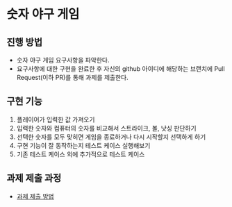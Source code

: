 # 숫자 야구 게임
## 진행 방법
* 숫자 야구 게임 요구사항을 파악한다.
* 요구사항에 대한 구현을 완료한 후 자신의 github 아이디에 해당하는 브랜치에 Pull Request(이하 PR)를 통해 과제를 제출한다.

## 구현 기능
1. 플레이어가 입력한 값 가져오기 
2. 입력한 숫자와 컴퓨터의 숫자를 비교해서 스트라이크, 볼, 낫싱 판단하기
3. 선택한 숫자를 모두 맞히면 게임을 종료하거나 다시 시작할지 선택하게 하기
4. 구현 기능이 잘 동작하는지 테스트 케이스 실행해보기
5. 기존 테스트 케이스 외에 추가적으로 테스트 케이스 

## 과제 제출 과정
* [과제 제출 방법](https://github.com/next-step/nextstep-docs/tree/master/precourse)
